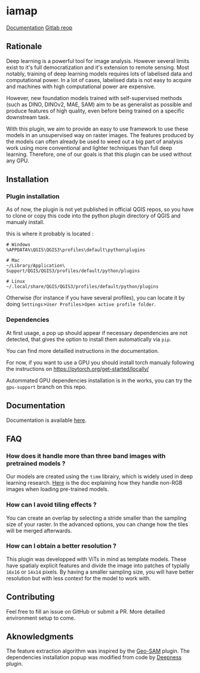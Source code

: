 # iamap

[Documentation](https://iamap.readthedocs.io/en/latest/)
[Gitlab reop](https://forge.ird.fr/amap/iamap)

## Rationale

Deep learning is a powerful tool for image analysis. However several limits exist to it's full democratization and it's extension to remote sensing. Most notably, training of deep learning models requires lots of labelised data and computational power. In a lot of cases, labelised data is not easy to acquire and machines with high computational power are expensive.

However, new foundation models trained with self-supervised methods (such as DINO, DINOv2, MAE, SAM) aim to be as generalist as possible and produce features of high quality, even before being trained on a specific downstream task.

With this plugin, we aim to provide an easy to use framework to use these models in an unsupervised way on raster images. The features produced by the models can often already be used to weed out a big part of analysis work using more conventional and lighter techniques than full deep learning. Therefore, one of our goals is that this plugin can be used without any GPU.

## Installation

### Plugin installation

As of now, the plugin is not yet published in official QGIS repos, so you have to clone or copy this code into the python plugin directory of QGIS and manualy install.

this is where it probably is located : 

```
# Windows
%APPDATA%\QGIS\QGIS3\profiles\default\python\plugins

# Mac
~/Library/Application\ Support/QGIS/QGIS3/profiles/default/python/plugins

# Linux
~/.local/share/QGIS/QGIS3/profiles/default/python/plugins

```

Otherwise (for instance if you have several profiles), you can locate it by doing `Settings`>`User Profiles`>`Open active profile folder`.

### Dependencies

At first usage, a pop up should appear if necessary dependencies are not detected, that gives the option to install them automatically via `pip`.

You can find more detailled instructions in the documentation.

For now, if you want to use a GPU you should install torch manualy following the instructions on https://pytorch.org/get-started/locally/

Autommated GPU dependencies installation is in the works, you can try the `gpu-support` branch on this repo.


## Documentation

Documentation is available [here](https://iamap.readthedocs.io/en/latest/).

## FAQ

### How does it handle more than three band images with pretrained models ?

Our models are created using the `timm` librairy, which is widely used in deep learning research. [Here](https://timm.fast.ai/models#How-is-timm-able-to-use-pretrained-weights-and-handle-images-that-are-not-3-channel-RGB-images?) is the doc explaining how they handle non-RGB images when loading pre-trained models.

### How can I avoid tiling effects ?

You can create an overlap by selecting a stride smaller than the sampling size of your raster. In the advanced options, you can change how the tiles will be merged afterwards.

### How can I obtain a better resolution ?

This plugin was developped with ViTs in mind as template models. These have spatialy explicit features and divide the image into patches of typially `16x16` or `14x14` pixels. By having a smaller sampling size, you will have better resolution but with less context for the model to work with.

## Contributing

Feel free to fill an issue on GitHub or submit a PR. More detailled environment setup to come.


## Aknowledgments

The feature extraction algorithm was inspired by the [Geo-SAM](https://github.com/coolzhao/Geo-SAM) plugin. The dependencies installation popup was modified from code by [Deepness](https://github.com/PUTvision/qgis-plugin-deepness) plugin.

<!-- ## Citation -->

